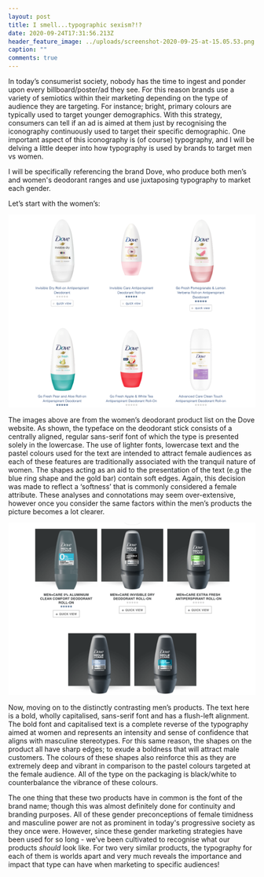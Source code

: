 ```yaml
---
layout: post
title: I smell...typographic sexism?!?
date: 2020-09-24T17:31:56.213Z
header_feature_image: ../uploads/screenshot-2020-09-25-at-15.05.53.png
caption: ""
comments: true
---
```

In today’s consumerist society, nobody has the time to ingest and ponder upon every billboard/poster/ad they see. For this reason brands use a variety of semiotics within their marketing depending on the type of audience they are targeting. For instance; bright, primary colours are typically used to target younger demographics. With this strategy, consumers can tell if an ad is aimed at them just by recognising the iconography continuously used to target their specific demographic. One important aspect of this iconography is (of course) typography, and I will be delving a little deeper into how typography is used by brands to target men vs women.

I will be specifically referencing the brand Dove, who produce both men’s and women's deodorant ranges and use juxtaposing typography to market each gender.

Let’s start with the women’s:

![Women's Dove Deodorant ](../uploads/screenshot-2020-09-25-at-15.04.50.png "Taken from Dove.com")

The images above are from the women’s deodorant product list on the Dove website. As shown, the typeface on the deodorant stick consists of a centrally aligned, regular sans-serif font of which the type is presented solely in the lowercase. The use of lighter fonts, lowercase text and the pastel colours used for the text are intended to attract female audiences as each of these features are traditionally associated with the tranquil nature of women. The shapes acting as an aid to the presentation of the text (e.g the blue ring shape and the gold bar) contain soft edges. Again, this decision was made to reflect a ‘softness’ that is commonly considered a female attribute. These analyses and connotations may seem over-extensive, however once you consider the same factors within the men’s products the picture becomes a lot clearer.

![Men's Dove Deodorant](../uploads/screenshot-2020-09-25-at-15.03.19.png "Taken from Dove.com")

Now, moving on to the distinctly contrasting men’s products. The text here is a bold, wholly capitalised, sans-serif font and has a flush-left alignment. The bold font and capitalised text is a complete reverse of the typography aimed at women and represents an intensity and sense of confidence that aligns with masculine stereotypes. For this same reason, the shapes on the product all have sharp edges; to exude a boldness that will attract male customers. The colours of these shapes also reinforce this as they are extremely deep and vibrant in comparison to the pastel colours targeted at the female audience. All of the type on the packaging is black/white to counterbalance the vibrance of these colours.

The one thing that these two products have in common is the font of the brand name; though this was almost definitely done for continuity and branding purposes. All of these gender preconceptions of female timidness and masculine power are not as prominent in today's progressive society as they once were. However, since these gender marketing strategies have been used for so long - we’ve been cultivated to recognise what our products *should* look like. For two very similar products, the typography for each of them is worlds apart and very much reveals the importance and impact that type can have when marketing to specific audiences!